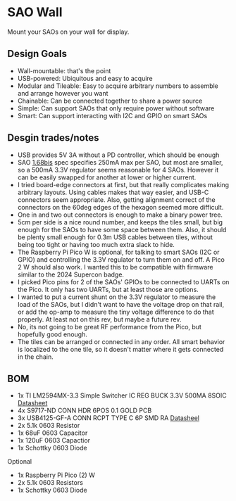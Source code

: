 # SAO Wall

Mount your SAOs on your wall for display.

## Design Goals
* Wall-mountable: that's the point
* USB-powered: Ubiquitous and easy to acquire
* Modular and Tileable: Easy to acquire arbitrary numbers to assemble and arrange however you want
* Chainable: Can be connected together to share a power source
* Simple: Can support SAOs that only require power without software
* Smart: Can support interacting with I2C and GPIO on smart SAOs


## Desgin trades/notes
* USB provides 5V 3A without a PD controller, which should be enough
* SAO [1.68bis](https://docs.google.com/document/u/0/d/1EJqvkkLMAPsQ9VWF5A4elWoi0qMlKyr5Giw5rqRmtnM/mobilebasic?pli=1) spec specifies 250mA max per SAO, but most are smaller, so a 500mA 3.3V regulator seems reasonable for 4 SAOs. However it can be easily swapped for another at lower or higher current.
* I tried board-edge connectors at first, but that really complicates making arbitrary layouts. Using cables makes that way easier, and USB-C connectors seem appropriate. Also, getting alignment correct of the connectors on the 60deg edges of the hexagon seemed more difficult.
* One in and two out connectors is enough to make a binary power tree.
* 5cm per side is a nice round number, and keeps the tiles small, but big enough for the SAOs to have some space between them. Also, it should be plenty small enough for 0.3m USB cables between tiles, without being too tight or having too much extra slack to hide.
* The Raspberry Pi Pico W is optional, for talking to smart SAOs (I2C or GPIO) and controlling the 3.3V regulator to turn them on and off. A Pico 2 W should also work. I wanted this to be compatible with firmware similar to the 2024 Supercon badge.
* I picked Pico pins for 2 of the SAOs' GPIOs to be connected to UARTs on the Pico. It only has two UARTs, but at least those are options.
* I wanted to put a current shunt on the 3.3V regulator to measure the load of the SAOs, but I didn't want to have the voltage drop on that rail, or add the op-amp to measure the tiny voltage difference to do that properly. At least not on this rev, but maybe a future rev.
* No, its not going to be great RF performance from the Pico, but hopefully good enough.
* The tiles can be arranged or connected in any order. All smart behavior is localized to the one tile, so it doesn't matter where it gets connected in the chain.

## BOM
* 1x TI LM2594MX-3.3 Simple Switcher IC REG BUCK 3.3V 500MA 8SOIC [Datasheet](https://www.ti.com/lit/ds/symlink/lm2594.pdf)
* 4x S9717-ND CONN HDR 6POS 0.1 GOLD PCB 
* 3x USB4125-GF-A CONN RCPT TYPE C 6P SMD RA [Datasheel](https://mm.digikey.com/Volume0/opasdata/d220001/medias/docus/6501/USB4125%20Product%20Spec.pdf)
* 2x 5.1k 0603 Resistor
* 1x 68uF 0603 Capacitor
* 1x 120uF 0603 Capactior
* 1x Schottky 0603 Diode

Optional
* 1x Raspberry Pi Pico (2) W
* 2x 5.1k 0603 Resistors
* 1x Schottky 0603 Diode